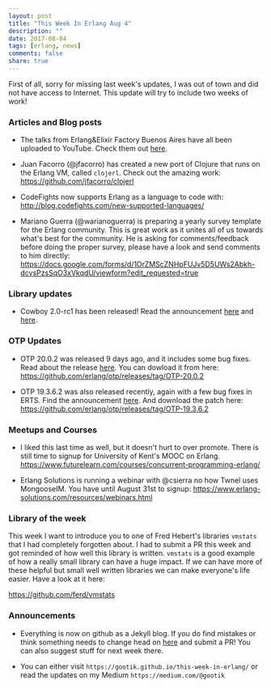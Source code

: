 ```yaml
---
layout: post
title: "This Week In Erlang Aug 4"
description: ""
date: 2017-08-04
tags: [erlang, news]
comments: false
share: true
---
```


First of all, sorry for missing last week's updates, I was out of town and did
not have access to Internet. This update will try to include two weeks of work!

### Articles and Blog posts
 * The talks from Erlang&Elixir Factory Buenos Aires have all been uploaded to
 YouTube. Check them out [here](https://www.youtube.com/playlist?list=PLWbHc_FXPo2gZTX5oTYvIqTtKvS6WNNq8).

 * Juan Facorro (@jfacorro) has created a new port of Clojure that runs on the Erlang VM, called `clojerl`. Check out the amazing work: https://github.com/jfacorro/clojerl

 * CodeFights now supports Erlang as a language to code with: http://blog.codefights.com/new-supported-languages/

 * Mariano Guerra (@warianoguerra) is preparing a yearly survey template for the Erlang community. This is great work as it unites all of us towards what's best for the community. He is asking for comments/feedback before doing the proper survey, please have a look and send comments to him directly: https://docs.google.com/forms/d/1OrZMScZNHpFUJv5D5UWs2Abkh-dcvsPzsSqO3xVkqdU/viewform?edit_requested=true

### Library updates
 * Cowboy 2.0-rc1 has been released! Read the announcement
  [here](https://ninenines.eu/articles/cowboy-2.0.0-rc.1/) and
  [here](https://groups.google.com/forum/#!topic/erlang-programming/3xqdWJTbR8k).

### OTP Updates
 * OTP 20.0.2 was released 9 days ago, and it includes some bug fixes. Read about the release [here](https://groups.google.com/forum/#!topic/erlang-programming/CTJ4-l1nTfc). You can dowload it from here: https://github.com/erlang/otp/releases/tag/OTP-20.0.2

 * OTP 19.3.6.2 was also released recently, again with a few bug fixes in ERTS. Find the announcement [here](https://groups.google.com/forum/#!topic/erlang-programming/skeg-6fRaOc). And download the patch here: https://github.com/erlang/otp/releases/tag/OTP-19.3.6.2

### Meetups and Courses
 * I liked this last time as well, but it doesn't hurt to over promote. There is still time to signup for University of Kent's MOOC on Erlang. https://www.futurelearn.com/courses/concurrent-programming-erlang/

 * Erlang Solutions is running a webinar with @csierra no how Twnel uses MongooseIM. You have until August 31st to signup: https://www.erlang-solutions.com/resources/webinars.html

### Library of the week
This week I want to introduce you to one of Fred Hebert's libraries `vmstats` that I had completely forgotten about. I had to submit a PR this week and got reminded of how well this library is written. `vmstats` is a good example of how a really small library can have a huge impact. If we can have more of these helpful but small well written libraries we can make everyone's life easier. Have a look at it here:

https://github.com/ferd/vmstats

### Announcements
 * Everything is now on github as a Jekyll blog. If you do find mistakes or think something needs to change head on [here]() and submit a PR! You can also suggest stuff for next week there.

 * You can either visit `https://gootik.github.io/this-week-in-erlang/` or read the updates on my Medium `https://medium.com/@gootik`

